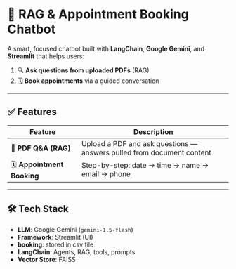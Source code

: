 # 🤖 RAG & Appointment Booking Chatbot

A smart, focused chatbot built with **LangChain**, **Google Gemini**, and **Streamlit** that helps users:

1. 🔍 **Ask questions from uploaded PDFs** (RAG)
2. 🗓️ **Book appointments** via a guided conversation

---

## ✅ Features

| Feature | Description |
|--------|-------------|
| 📄 **PDF Q&A (RAG)** | Upload a PDF and ask questions — answers pulled from document content |
| 🗓️ **Appointment Booking** | Step-by-step: date → time → name → email → phone |


---

## 🛠️ Tech Stack

- **LLM**: Google Gemini (`gemini-1.5-flash`)
- **Framework**: Streamlit (UI)
- **booking**: stored in csv file 
- **LangChain**: Agents, RAG, tools, prompts
- **Vector Store**: FAISS

